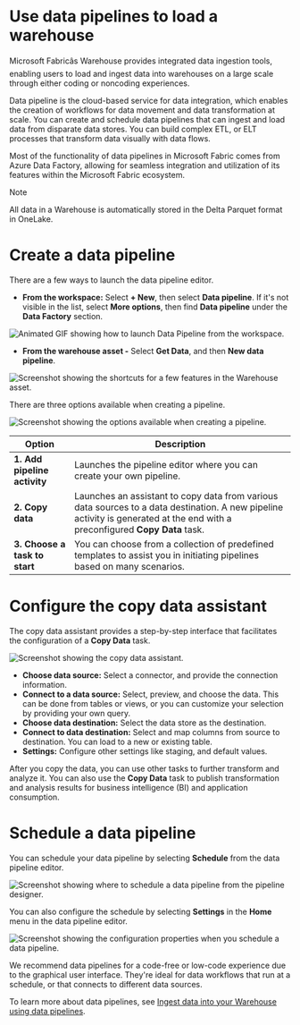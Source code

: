 
# 
# Use data pipelines to load a warehouse

Microsoft Fabricâs Warehouse provides integrated data ingestion tools, enabling users to load and ingest data into warehouses on a large scale through either coding or noncoding experiences.

Data pipeline is the cloud-based service for data integration, which enables the creation of workflows for data movement and data transformation at scale. You can create and schedule data pipelines that can ingest and load data from disparate data stores. You can build complex ETL, or ELT processes that transform data visually with data flows.

Most of the functionality of data pipelines in Microsoft Fabric comes from Azure Data Factory, allowing for seamless integration and utilization of its features within the Microsoft Fabric ecosystem.

Note

All data in a Warehouse is automatically stored in the Delta Parquet format in OneLake.

## 
# Create a data pipeline

There are a few ways to launch the data pipeline editor.

- **From the workspace:** Select **+ New**, then select **Data pipeline**. If it's not visible in the list, select **More options**, then find **Data pipeline** under the **Data Factory** section.

![Animated GIF showing how to launch Data Pipeline from the workspace.](../../wwl-data-ai/load-data-into-microsoft-fabric-data-warehouse/media/3-data-pipeline-create.gif)
- **From the warehouse asset -** Select **Get Data**, and then **New data pipeline**.

![Screenshot showing the shortcuts for a few features in the Warehouse asset.](../../wwl-data-ai/load-data-into-microsoft-fabric-data-warehouse/media/3-create-data-pipeline.png)

There are three options available when creating a pipeline.

![Screenshot showing the options available when creating a pipeline.](../../wwl-data-ai/load-data-into-microsoft-fabric-data-warehouse/media/3-build-pipeline.png)

| Option | Description |
| --- | --- |
| **1. Add pipeline activity** | Launches the pipeline editor where you can create your own pipeline. |
| **2. Copy data** | Launches an assistant to copy data from various data sources to a data destination. A new pipeline activity is generated at the end with a preconfigured **Copy Data** task. |
| **3. Choose a task to start** | You can choose from a collection of predefined templates to assist you in initiating pipelines based on many scenarios. |

## 
# Configure the copy data assistant

The copy data assistant provides a step-by-step interface that facilitates the configuration of a **Copy Data** task.

![Screenshot showing the copy data assistant.](../../wwl-data-ai/load-data-into-microsoft-fabric-data-warehouse/media/3-copy-data-assistant.png)

- **Choose data source:** Select a connector, and provide the connection information.
- **Connect to a data source:** Select, preview, and choose the data. This can be done from tables or views, or you can customize your selection by providing your own query.
- **Choose data destination:** Select the data store as the destination.
- **Connect to data destination:** Select and map columns from source to destination. You can load to a new or existing table.
- **Settings:** Configure other settings like staging, and default values.

After you copy the data, you can use other tasks to further transform and analyze it. You can also use the **Copy Data** task to publish transformation and analysis results for business intelligence (BI) and application consumption.

## 
# Schedule a data pipeline

You can schedule your data pipeline by selecting **Schedule** from the data pipeline editor.

![Screenshot showing where to schedule a data pipeline from the pipeline designer.](../../wwl-data-ai/load-data-into-microsoft-fabric-data-warehouse/media/3-schedule-data-pipeline.png)

You can also configure the schedule by selecting **Settings** in the **Home** menu in the data pipeline editor.

![Screenshot showing the configuration properties when you schedule a data pipeline.](../../wwl-data-ai/load-data-into-microsoft-fabric-data-warehouse/media/3-schedule-configuration.png)

We recommend data pipelines for a code-free or low-code experience due to the graphical user interface. They're ideal for data workflows that run at a schedule, or that connects to different data sources.

To learn more about data pipelines, see [Ingest data into your Warehouse using data pipelines](/en-us/fabric/data-warehouse/ingest-data-pipelines?azure-portal=true).



